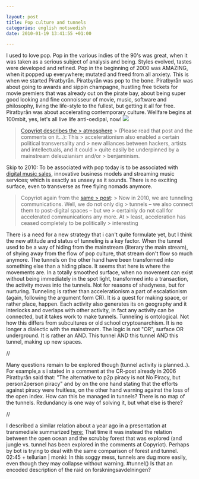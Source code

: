 ```yaml
--- 

layout: post
title: Pop culture and tunnels 
categories: english notswedish
date: 2010-01-19 13:41:55 +01:00 

---
```


I used to love pop. Pop in the various indies of the 90's was great, when it was taken as a serious subject of analysis and being. Styles evolved, tastes were developed and refined. Pop in the beginning of 2000 was AMAZING, when it popped up everywhere; mutated and freed from all anxiety. This is when we started Piratbyrån. Piratbyrån was pop to the bone. Piratbyrån was about going to awards and sippin champagne, hustling free tickets for movie premiers that was already out on the pirate bay, about being super good looking and fine connoisseur of movie, music, software and philosophy, living the life-style to the fullest, but getting it all for free. Piratbyrån was about accelerating contemporary culture. Wellfare begins at 100mbit, yes, let's all live life anti-oedipal, now! ![](http://www.piratbyran.org/articlepics/1_1.jpg)

> [Copyriot describes the > atmosphere](http://copyriot.se/2010/01/13/pirate-politics-from-accelerationism-to-escalationism/) > (Please read that post and the comments on it...): This > accelerationism also enabled a certain political transversality and > new alliances between hackers, artists and intellectuals, and it could > quite easily be underpinned by a mainstream deleuzianism and/or > benjaminism.

Skip to 2010: To be associated with pop today is to be associated with [digital music sales](http://copyriot.se/2010/01/18/vad-ar-musikforsaljning/), innovative business models and streaming music services; which is exactly as unsexy as it sounds. There is no exciting surface, even to transverse as free flying nomads anymore.

> Copyriot again from the [same > post](http://copyriot.se/2010/01/13/pirate-politics-from-accelerationism-to-escalationism/): > Now in 2010, we are tunneling communications. Well, we do not only dig > tunnels – we also connect them to post-digital spaces – but we > certainly do not call for accelerated communications any more. At > least, acceleration has ceased completely to be politically > interesting

There is a need for a new strategy that i can't quite formulate yet, but I think the new attitude and status of tunneling is a key factor. When the tunnel used to be a way of hiding from the mainstream (literary the main stream), of shying away from the flow of pop culture, that stream don't flow so much anymore. The tunnels on the other hand have been transformed into something else than a hiding place. It seems that here is where the movements are. In a totally smoothed surface, when no movement can exist without being immediately in the spot light, transformed into a transaction, the activity moves into the tunnels. Not for reasons of shadyness, but for nurturing. Tunneling is rather than accelerationism a part of escalationism (again, following the argument form CR). It is a quest for making space, or rather place, happen. Each activity also generates its on geography and it interlocks and overlaps with other activity, in fact any activity can be connected, but it takes work to make tunnels. Tunneling is ontological. Not how this differs from subcultures or old school cryptoanarchism. It is no longer a dialectic with the mainstream. The logic is not "OR", surface OR underground. It is rather an AND. This tunnel AND this tunnel AND this tunnel, making up new spaces. 

//

Many questions remain to be explored though (tunnel activity is planned..). For example,a s i stated in a comment at the CR-post already in 2006 Piratbyrån said that: "The alternative to p2p piracy is not No Piracy, but person2person piracy" and by on the one hand stating that the efforts against piracy were fruitless, on the other hand warning against the loss of the open index. How can this be managed in tunnels? There is no map of the tunnels. Redundancy is one way of solving it, but what else is there? 

//

I described a similar relation about a year ago in a presentation at transmediale summarized [here:](http://www.blay.se/2009-01-30-transmediale-shuffle-terror.html) That time it was instead the relation between the open ocean and the scrubby forest that was explored (and jungle vs. tunnel has been explored in the comments at Copyriot). Perhaps by bot is trying to deal with the same comparison of forest and tunnel. 02:45 + tellurian | monki: In this soggy mess, tunnels are dug more easily, even though they may collapse without warning. #tunnel() Is that an encoded description of the raid on forskningsavdelningen? 
